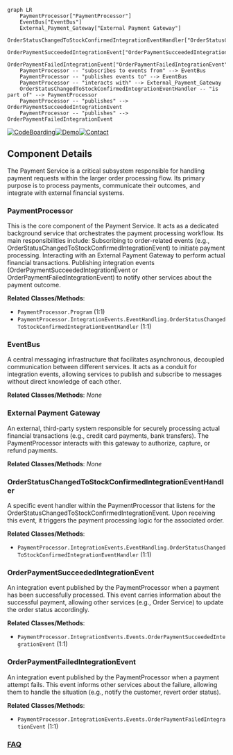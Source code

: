 ```mermaid
graph LR
    PaymentProcessor["PaymentProcessor"]
    EventBus["EventBus"]
    External_Payment_Gateway["External Payment Gateway"]
    OrderStatusChangedToStockConfirmedIntegrationEventHandler["OrderStatusChangedToStockConfirmedIntegrationEventHandler"]
    OrderPaymentSucceededIntegrationEvent["OrderPaymentSucceededIntegrationEvent"]
    OrderPaymentFailedIntegrationEvent["OrderPaymentFailedIntegrationEvent"]
    PaymentProcessor -- "subscribes to events from" --> EventBus
    PaymentProcessor -- "publishes events to" --> EventBus
    PaymentProcessor -- "interacts with" --> External_Payment_Gateway
    OrderStatusChangedToStockConfirmedIntegrationEventHandler -- "is part of" --> PaymentProcessor
    PaymentProcessor -- "publishes" --> OrderPaymentSucceededIntegrationEvent
    PaymentProcessor -- "publishes" --> OrderPaymentFailedIntegrationEvent
```
[![CodeBoarding](https://img.shields.io/badge/Generated%20by-CodeBoarding-9cf?style=flat-square)](https://github.com/CodeBoarding/GeneratedOnBoardings)[![Demo](https://img.shields.io/badge/Try%20our-Demo-blue?style=flat-square)](https://www.codeboarding.org/demo)[![Contact](https://img.shields.io/badge/Contact%20us%20-%20contact@codeboarding.org-lightgrey?style=flat-square)](mailto:contact@codeboarding.org)

## Component Details

The Payment Service is a critical subsystem responsible for handling payment requests within the larger order processing flow. Its primary purpose is to process payments, communicate their outcomes, and integrate with external financial systems.

### PaymentProcessor
This is the core component of the Payment Service. It acts as a dedicated background service that orchestrates the payment processing workflow. Its main responsibilities include: Subscribing to order-related events (e.g., OrderStatusChangedToStockConfirmedIntegrationEvent) to initiate payment processing. Interacting with an External Payment Gateway to perform actual financial transactions. Publishing integration events (OrderPaymentSucceededIntegrationEvent or OrderPaymentFailedIntegrationEvent) to notify other services about the payment outcome.


**Related Classes/Methods**:

- `PaymentProcessor.Program` (1:1)
- `PaymentProcessor.IntegrationEvents.EventHandling.OrderStatusChangedToStockConfirmedIntegrationEventHandler` (1:1)


### EventBus
A central messaging infrastructure that facilitates asynchronous, decoupled communication between different services. It acts as a conduit for integration events, allowing services to publish and subscribe to messages without direct knowledge of each other.


**Related Classes/Methods**: _None_

### External Payment Gateway
An external, third-party system responsible for securely processing actual financial transactions (e.g., credit card payments, bank transfers). The PaymentProcessor interacts with this gateway to authorize, capture, or refund payments.


**Related Classes/Methods**: _None_

### OrderStatusChangedToStockConfirmedIntegrationEventHandler
A specific event handler within the PaymentProcessor that listens for the OrderStatusChangedToStockConfirmedIntegrationEvent. Upon receiving this event, it triggers the payment processing logic for the associated order.


**Related Classes/Methods**:

- `PaymentProcessor.IntegrationEvents.EventHandling.OrderStatusChangedToStockConfirmedIntegrationEventHandler` (1:1)


### OrderPaymentSucceededIntegrationEvent
An integration event published by the PaymentProcessor when a payment has been successfully processed. This event carries information about the successful payment, allowing other services (e.g., Order Service) to update the order status accordingly.


**Related Classes/Methods**:

- `PaymentProcessor.IntegrationEvents.Events.OrderPaymentSucceededIntegrationEvent` (1:1)


### OrderPaymentFailedIntegrationEvent
An integration event published by the PaymentProcessor when a payment attempt fails. This event informs other services about the failure, allowing them to handle the situation (e.g., notify the customer, revert order status).


**Related Classes/Methods**:

- `PaymentProcessor.IntegrationEvents.Events.OrderPaymentFailedIntegrationEvent` (1:1)




### [FAQ](https://github.com/CodeBoarding/GeneratedOnBoardings/tree/main?tab=readme-ov-file#faq)